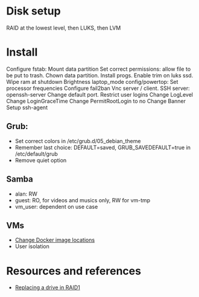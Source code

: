 # Disk setup
RAID at the lowest level, then LUKS, then LVM

# Install
Configure fstab:
	Mount data partition
	Set correct permissions: allow file to be put to trash.
Chown data partition.
Install progs.
Enable trim on luks ssd.
Wipe ram at shutdown
Brightness
laptop_mode config/powertop:
  Set processor frequencies
  Configure fail2ban
  Vnc server / client.
  SSH server:
  	openssh-server
  	Change default port.
  	Restrict user logins
  	Change LogLevel
  	Change LoginGraceTime
  	Change PermitRootLogin to no
  	Change Banner
  	Setup ssh-agent

## Grub:
* Set correct colors in /etc/grub.d/05_debian_theme
* Remember last choice: DEFAULT=saved, GRUB_SAVEDEFAULT=true in /etc/default/grub
* Remove quiet option

## Samba
* alan: RW
* guest: RO, for videos and musics only, RW for vm-tmp
* vm_user: dependent on use case

## VMs
* [Change Docker image locations](https://wiki.archlinux.org/index.php/docker#Images_location)
* User isolation


# Resources and references
* [Replacing a drive in RAID1](https://www.howtoforge.com/replacing_hard_disks_in_a_raid1_array)
